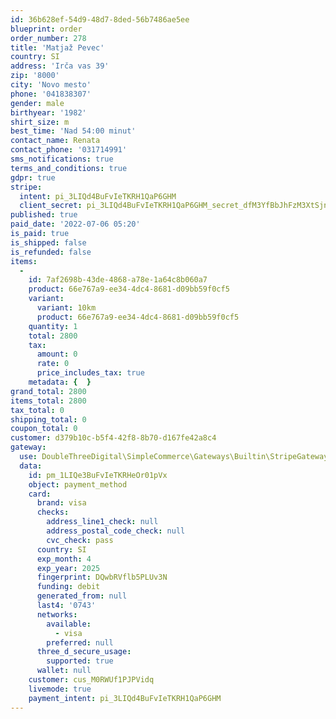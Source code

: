 ```yaml
---
id: 36b628ef-54d9-48d7-8ded-56b7486ae5ee
blueprint: order
order_number: 278
title: 'Matjaž Pevec'
country: SI
address: 'Irča vas 39'
zip: '8000'
city: 'Novo mesto'
phone: '041838307'
gender: male
birthyear: '1982'
shirt_size: m
best_time: 'Nad 54:00 minut'
contact_name: Renata
contact_phone: '031714991'
sms_notifications: true
terms_and_conditions: true
gdpr: true
stripe:
  intent: pi_3LIQd4BuFvIeTKRH1QaP6GHM
  client_secret: pi_3LIQd4BuFvIeTKRH1QaP6GHM_secret_dfM3YfBbJhFzM3XtSjn99oqcT
published: true
paid_date: '2022-07-06 05:20'
is_paid: true
is_shipped: false
is_refunded: false
items:
  -
    id: 7af2698b-43de-4868-a78e-1a64c8b060a7
    product: 66e767a9-ee34-4dc4-8681-d09bb59f0cf5
    variant:
      variant: 10km
      product: 66e767a9-ee34-4dc4-8681-d09bb59f0cf5
    quantity: 1
    total: 2800
    tax:
      amount: 0
      rate: 0
      price_includes_tax: true
    metadata: {  }
grand_total: 2800
items_total: 2800
tax_total: 0
shipping_total: 0
coupon_total: 0
customer: d379b10c-b5f4-42f8-8b70-d167fe42a8c4
gateway:
  use: DoubleThreeDigital\SimpleCommerce\Gateways\Builtin\StripeGateway
  data:
    id: pm_1LIQe3BuFvIeTKRHeOr01pVx
    object: payment_method
    card:
      brand: visa
      checks:
        address_line1_check: null
        address_postal_code_check: null
        cvc_check: pass
      country: SI
      exp_month: 4
      exp_year: 2025
      fingerprint: DQwbRVflb5PLUv3N
      funding: debit
      generated_from: null
      last4: '0743'
      networks:
        available:
          - visa
        preferred: null
      three_d_secure_usage:
        supported: true
      wallet: null
    customer: cus_M0RWUf1PJPVidq
    livemode: true
    payment_intent: pi_3LIQd4BuFvIeTKRH1QaP6GHM
---
```

